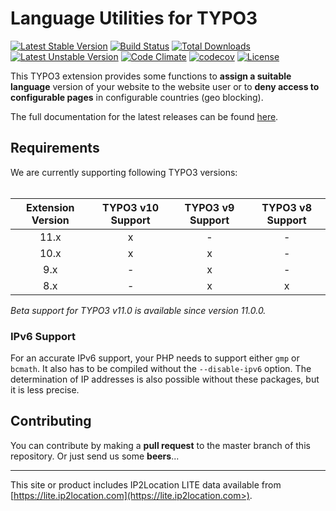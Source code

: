 Language Utilities for TYPO3
============================

[![Latest Stable Version](https://poser.pugx.org/leuchtfeuer/locate/v/stable)](https://packagist.org/packages/leuchtfeuer/locate)
[![Build Status](https://github.com/Leuchtfeuer/locate/workflows/Continous%20Integration/badge.svg)](https://github.com/Leuchtfeuer/locate/actions)
[![Total Downloads](https://poser.pugx.org/leuchtfeuer/locate/downloads)](https://packagist.org/leuchtfeuer/locate)
[![Latest Unstable Version](https://poser.pugx.org/leuchtfeuer/locate/v/unstable)](https://packagist.org/leuchtfeuer/locate)
[![Code Climate](https://codeclimate.com/github/Leuchtfeuer/locate/badges/gpa.svg)](https://codeclimate.com/github/Leuchtfeuer/locate)
[![codecov](https://codecov.io/gh/Leuchtfeuer/locate/branch/master/graph/badge.svg?token=0GcE422Ms1)](https://codecov.io/gh/Leuchtfeuer/locate)
[![License](https://poser.pugx.org/leuchtfeuer/locate/license)](https://packagist.org/packages/leuchtfeuer/locate)

This TYPO3 extension provides some functions to **assign a suitable language** version of your website to the website user or to 
**deny access to configurable pages** in configurable countries (geo blocking).

The full documentation for the latest releases can be found [here](https://docs.typo3.org/p/leuchtfeuer/locate/master/en-us/).

## Requirements

We are currently supporting following TYPO3 versions:<br><br>

| Extension Version | TYPO3 v10 Support | TYPO3 v9 Support | TYPO3 v8 Support |
| :-: | :-: | :-: | :-: |
| 11.x              | x                 | -                | -                |
| 10.x              | x                 | x                | -                |
| 9.x               | -                 | x                | -                |
| 8.x               | -                 | x                | x                |

_Beta support for TYPO3 v11.0 is available since version 11.0.0._

### IPv6 Support

For an accurate IPv6 support, your PHP needs to support either `gmp` or `bcmath`. It also has to be compiled  without the 
`--disable-ipv6` option. The determination of IP addresses is also possible without these packages, but it is less precise.

## Contributing

You can contribute by making a **pull request** to the master branch of this repository. Or just send us some **beers**...

---
This site or product includes IP2Location LITE data available from [https://lite.ip2location.com](https://lite.ip2location.com>).


